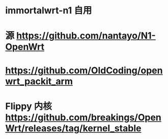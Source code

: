 # immortalwrt-n1 自用
# 源   https://github.com/nantayo/N1-OpenWrt
#      https://github.com/OldCoding/openwrt_packit_arm
# Flippy 内核 https://github.com/breakings/OpenWrt/releases/tag/kernel_stable
